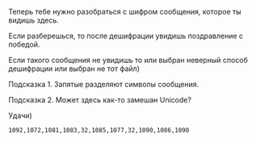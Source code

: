 Теперь тебе нужно разобраться с шифром сообщения, которое ты видишь здесь.  

Если разберешься, то после дешифрации увидишь поздравление с победой.  

Если такого сообщения не увидишь то или выбран неверный способ дешифрации или выбран не тот файл)  

Подсказка 1. Запятые разделяют символы сообщения.

Подсказка 2. Может здесь как-то замешан Unicode?

Удачи)

```
1092,1072,1081,1083,32,1085,1077,32,1090,1086,1090
```
